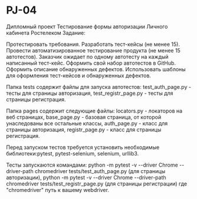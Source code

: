 # PJ-04
Дипломный проект Тестирование формы авторизации Личного кабинета Ростелеком
Задание:

Протестировать требования. Разработать тест-кейсы (не менее 15). Провести автоматизированное тестирование продукта (не менее 15 автотестов). Заказчик ожидает по одному автотесту на каждый написанный тест-кейс. Оформить свой набор автотестов в GitHub. Оформить описание обнаруженных дефектов. Использовать шаблоны для оформления тест-кейсов и обнаруженных дефектов.

Папка tests содержит файлы для запуска автотестов: test_auth_page.py - тесты для страницы авторизация, test_registr_page.py - тесты для страницы регистрация.

Папка pages содержит следующие файлы: locators.py - локаторов на веб страницах, base_page.py - базовая страница, от которой унаследованы все остальные классы, auth_page.py - класс для страницы авторизация, registr_page.py - класс для страницы регистрация.

Перед запуском тестов требуется установить необходимые библиотеки:pytest, pytest-selenium, selenium, urllib3. 

Тесты запускаются командами: python -m pytest -v --driver Chrome --driver-path chromedriver tests/test_auth_page.py (для страницы авторизации), python -m pytest -v --driver Chrome --driver-path chromedriver tests/test_registr_page.py (для страницы регистрации) где "chromedriver" путь к вашему webdriver.   
